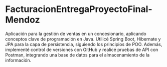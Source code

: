 ﻿# FacturacionEntregaProyectoFinal-Mendoz

Aplicación para la gestión de ventas en un concesionario, aplicando conceptos clave de programación en Java. Utilicé Spring Boot, Hibernate y JPA para la capa de persistencia, siguiendo los principios de POO. Además, implementé control de versiones con GitHub y realicé pruebas de API con Postman, integrando una base de datos para el almacenamiento de la información.
